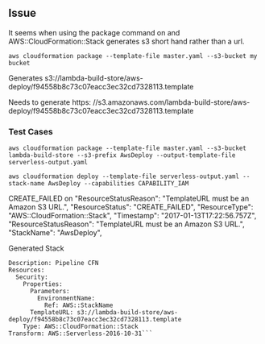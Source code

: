 
## Issue
It seems when using the package command on and AWS::CloudFormation::Stack generates s3 short hand rather than a url. 

```aws cloudformation package --template-file master.yaml --s3-bucket my bucket```

Generates
s3://lambda-build-store/aws-deploy/f94558b8c73c07eacc3ec32cd7328113.template

Needs to generate
https: //s3.amazonaws.com/lambda-build-store/aws-deploy/f94558b8c73c07eacc3ec32cd7328113.template

### Test Cases

```aws cloudformation package --template-file master.yaml --s3-bucket lambda-build-store --s3-prefix AwsDeploy --output-template-file serverless-output.yaml```

```aws cloudformation deploy --template-file serverless-output.yaml --stack-name AwsDeploy --capabilities CAPABILITY_IAM```


CREATE_FAILED on 
"ResourceStatusReason": "TemplateURL must be an Amazon S3 URL.", 
"ResourceStatus": "CREATE_FAILED", 
"ResourceType": "AWS::CloudFormation::Stack", 
"Timestamp": "2017-01-13T17:22:56.757Z", 
"ResourceStatusReason": "TemplateURL must be an Amazon S3 URL.", 
"StackName": "AwsDeploy", 

Generated Stack
```AWSTemplateFormatVersion: '2010-09-09'
Description: Pipeline CFN
Resources:
  Security:
    Properties:
      Parameters:
        EnvironmentName:
          Ref: AWS::StackName
      TemplateURL: s3://lambda-build-store/aws-deploy/f94558b8c73c07eacc3ec32cd7328113.template
    Type: AWS::CloudFormation::Stack
Transform: AWS::Serverless-2016-10-31```